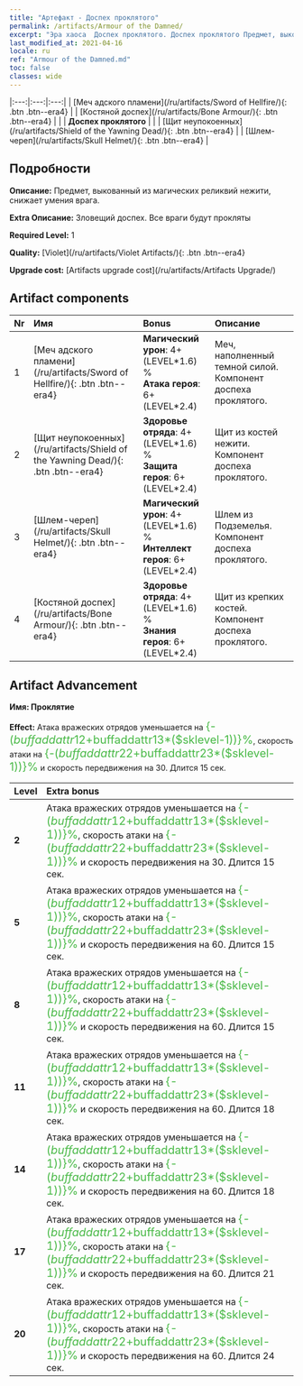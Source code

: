 ```yaml
---
title: "Артефакт - Доспех проклятого"
permalink: /artifacts/Armour of the Damned/
excerpt: "Эра хаоса  Доспех проклятого. Доспех проклятого Предмет, выкованный из магических реликвий нежити, снижает умения врага."
last_modified_at: 2021-04-16
locale: ru
ref: "Armour of the Damned.md"
toc: false
classes: wide
---
```


  |:---:|:---:|:---:| 
  | [Меч адского пламени](/ru/artifacts/Sword of Hellfire/){: .btn .btn--era4} |   | [Костяной доспех](/ru/artifacts/Bone Armour/){: .btn .btn--era4} | 
  |   | **Доспех проклятого** |  | 
  | [Щит неупокоенных](/ru/artifacts/Shield of the Yawning Dead/){: .btn .btn--era4} |   | [Шлем-череп](/ru/artifacts/Skull Helmet/){: .btn .btn--era4} | 


## Подробности

 **Описание:** Предмет, выкованный из магических реликвий нежити, снижает умения врага.

 **Extra Описание:** Зловещий доспех. Все враги будут прокляты

 **Required Level:** 1

 **Quality:** [Violet](/ru/artifacts/Violet Artifacts/){: .btn .btn--era4}

 **Upgrade cost:** [Artifacts upgrade cost](/ru/artifacts/Artifacts Upgrade/)



## Artifact components

  | Nr |    Имя    |   Bonus | Описание | 
  |:---|:-----------|:--------|:------------| 
  | 1 | [Меч адского пламени](/ru/artifacts/Sword of Hellfire/){: .btn .btn--era4} | **Магический урон**: 4+(LEVEL\*1.6) %<br/>**Атака героя**: 6+(LEVEL\*2.4) | Меч, наполненный темной силой. Компонент доспеха проклятого. | 
  | 2 | [Щит неупокоенных](/ru/artifacts/Shield of the Yawning Dead/){: .btn .btn--era4} | **Здоровье отряда**: 4+(LEVEL\*1.6) %<br/>**Защита героя**: 6+(LEVEL\*2.4) | Щит из костей нежити. Компонент доспеха проклятого. | 
  | 3 | [Шлем-череп](/ru/artifacts/Skull Helmet/){: .btn .btn--era4} | **Магический урон**: 4+(LEVEL\*1.6) %<br/>**Интеллект героя**: 6+(LEVEL\*2.4) | Шлем из Подземелья. Компонент доспеха проклятого. | 
  | 4 | [Костяной доспех](/ru/artifacts/Bone Armour/){: .btn .btn--era4} | **Здоровье отряда**: 4+(LEVEL\*1.6) %<br/>**Знания героя**: 6+(LEVEL\*2.4) | Щит из крепких костей. Компонент доспеха проклятого. | 


## Artifact Advancement

 **Имя: Проклятие**

 **Effect:** Атака вражеских отрядов уменьшается на <span style="color: #48b946;font-size:20px">{-($buffaddattr12+$buffaddattr13*($sklevel-1))}%</span>, скорость атаки на <span style="color: #48b946;font-size:20px">{-($buffaddattr22+$buffaddattr23*($sklevel-1))}%</span> и скорость передвижения на 30. Длится 15 сек.

  |  Level  |    Extra bonus  | 
  |:--------|:----------------| 
  | **2** | Атака вражеских отрядов уменьшается на <span style="color: #48b946;font-size:20px">{-($buffaddattr12+$buffaddattr13*($sklevel-1))}%</span>, скорость атаки на <span style="color: #48b946;font-size:20px">{-($buffaddattr22+$buffaddattr23*($sklevel-1))}%</span> и скорость передвижения на 30. Длится 15 сек. | 
  | **5** | Атака вражеских отрядов уменьшается на <span style="color: #48b946;font-size:20px">{-($buffaddattr12+$buffaddattr13*($sklevel-1))}%</span>, скорость атаки на <span style="color: #48b946;font-size:20px">{-($buffaddattr22+$buffaddattr23*($sklevel-1))}%</span> и скорость передвижения на 60. Длится 15 сек. | 
  | **8** | Атака вражеских отрядов уменьшается на <span style="color: #48b946;font-size:20px">{-($buffaddattr12+$buffaddattr13*($sklevel-1))}%</span>, скорость атаки на <span style="color: #48b946;font-size:20px">{-($buffaddattr22+$buffaddattr23*($sklevel-1))}%</span> и скорость передвижения на 60. Длится 15 сек. | 
  | **11** | Атака вражеских отрядов уменьшается на <span style="color: #48b946;font-size:20px">{-($buffaddattr12+$buffaddattr13*($sklevel-1))}%</span>, скорость атаки на <span style="color: #48b946;font-size:20px">{-($buffaddattr22+$buffaddattr23*($sklevel-1))}%</span> и скорость передвижения на 60. Длится 18 сек. | 
  | **14** | Атака вражеских отрядов уменьшается на <span style="color: #48b946;font-size:20px">{-($buffaddattr12+$buffaddattr13*($sklevel-1))}%</span>, скорость атаки на <span style="color: #48b946;font-size:20px">{-($buffaddattr22+$buffaddattr23*($sklevel-1))}%</span> и скорость передвижения на 60. Длится 18 сек. | 
  | **17** | Атака вражеских отрядов уменьшается на <span style="color: #48b946;font-size:20px">{-($buffaddattr12+$buffaddattr13*($sklevel-1))}%</span>, скорость атаки на <span style="color: #48b946;font-size:20px">{-($buffaddattr22+$buffaddattr23*($sklevel-1))}%</span> и скорость передвижения на 60. Длится 21 сек. | 
  | **20** | Атака вражеских отрядов уменьшается на <span style="color: #48b946;font-size:20px">{-($buffaddattr12+$buffaddattr13*($sklevel-1))}%</span>, скорость атаки на <span style="color: #48b946;font-size:20px">{-($buffaddattr22+$buffaddattr23*($sklevel-1))}%</span> и скорость передвижения на 60. Длится 24 сек. | 
